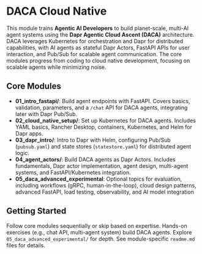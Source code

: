 # DACA Cloud Native

This module trains **Agentic AI Developers** to build planet-scale, multi-AI agent systems using the **Dapr Agentic Cloud Ascent (DACA)** architecture. DACA leverages Kubernetes for orchestration and Dapr for distributed capabilities, with AI agents as stateful Dapr Actors, FastAPI APIs for user interaction, and Pub/Sub for scalable agent communication. The core modules progress from coding to cloud native development, focusing on scalable agents while minimizing noise. 

## Core Modules

- **01_intro_fastapi/**: Build agent endpoints with FastAPI. Covers basics, validation, parameters, and a `/chat` API for DACA agents, integrating later with Dapr Pub/Sub.
- **02_cloud_native_setup/**: Set up Kubernetes for DACA agents. Includes YAML basics, Rancher Desktop, containers, Kubernetes, and Helm for Dapr apps.
- **03_dapr_intro/**: Intro to Dapr with Helm, configuring Pub/Sub (`pubsub.yaml`) and state stores (`statestore.yaml`) for distributed agent logic.
- **04_agent_actors/**: Build DACA agents as Dapr Actors. Includes fundamentals, Dapr actor implementation, agent design, multi-agent systems, and FastAPI/Kubernetes integration.
- **05_daca_advanced_experimental**: Optional topics for evaluation, including workflows (gRPC, human-in-the-loop), cloud design patterns, advanced FastAPI, load testing, observability, and AI model integration 

## Getting Started
Follow core modules sequentially or skip based on expertise. Hands-on exercises (e.g., chat API, multi-agent system) build DACA agents. Explore `05_daca_advanced_experimental/` for depth. See module-specific `readme.md` files for details.
